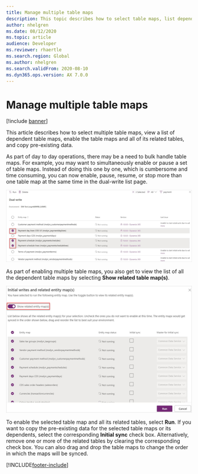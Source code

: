 ```yaml
---
title: Manage multiple table maps
description: This topic describes how to select table maps, list dependent table maps, enable the table maps and all of its related tables, and copy pre-existing data.
author: nhelgren
ms.date: 08/12/2020
ms.topic: article
audience: Developer
ms.reviewer: rhaertle
ms.search.region: Global
ms.author: nhelgren
ms.search.validFrom: 2020-08-10
ms.dyn365.ops.version: AX 7.0.0
---
```


# Manage multiple table maps

[!include [banner](../../includes/banner.md)]


This article describes how to select multiple table maps, view a list of dependent table maps, enable the table maps and all of its related tables, and copy pre-existing data.

As part of day to day operations, there may be a need to bulk handle table maps. For example, you may want to simultaneously enable or pause a set of table maps. Instead of doing this one by one, which is cumbersome and time consuming, you can now enable, pause, resume, or stop more than one table map at the same time in the dual-write list page.

![Select multiple table maps.](media/select-multiple-entity-maps.png)
 
As part of enabling multiple table maps, you also get to view the list of all the dependent table maps by selecting **Show related table map(s)**.

![Show related table maps.](media/show-related-entity-map.png)
 
To enable the selected table map and all its related tables, select **Run**. If you want to copy the pre-existing data for the selected table maps or its dependents, select the corresponding **Initial sync** check box. Alternatively, remove one or more of the related tables by clearing the corresponding check box. You can also drag and drop the table maps to change the order in which the maps will be synced.


[!INCLUDE[footer-include](../../../../includes/footer-banner.md)]